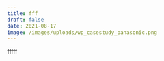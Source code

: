 ```yaml
---
title: fff
draft: false
date: 2021-08-17
image: /images/uploads/wp_casestudy_panasonic.png
---
```

fffff